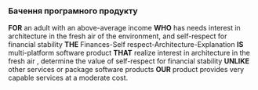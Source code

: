 ### Бачення програмного продукту
**FOR** an adult with an above-average income **WHO** has needs interest in architecture in the fresh air of the environment, and self-respect for financial stability **THE** Finances-Self respect-Architecture-Explanation **IS** multi-platform software product **THAT** realize interest in architecture in the fresh air , determine the value of self-respect for financial stability **UNLIKE** other services or package software products **OUR** product provides very capable services at a moderate cost.
